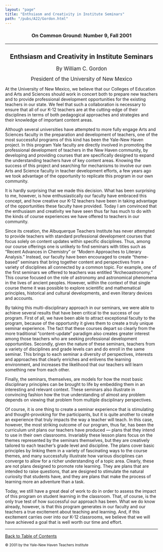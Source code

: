 ```yaml
---
layout: "page"
title: "Enthsiasm and Creativity in Institute Seminars"
path: "/pubs/A22/Gordon.html"
---
```

<main>
<h3 align="CENTER">On Common Ground: Number 9, Fall 2001</h3>
<hr/>
<h2 align="CENTER">Enthsiasm and Creativity in Institute Seminars</h2>
<p align="CENTER"><big>By William C. Gordon</big></p>
<p align="CENTER"><big>President of the University of New Mexico</big></p>
<p>At the University of New Mexico, we believe that our Colleges of Education and Arts and Sciences should work in concert both to prepare new teachers and to provide professional development opportunities for the existing teachers in our state. We feel that such a collaboration is necessary to ensure that all of our K-12 teachers are at the cutting-edge of their disciplines in terms of both pedagogical approaches and strategies and their knowledge of important content areas.</p>
<p>Although several universities have attempted to more fully engage Arts and Sciences faculty in the preparation and development of teachers, one of the most successful programs of this kind has been the Yale-New Haven project. In this program Yale faculty are directly involved in promoting the professional development of teachers in the New Haven community, by developing and providing courses that are specifically designed to expand the understanding teachers have of key content areas. Knowing the success of this project and searching for mechanisms to involve our own Arts and Science faculty in teacher development efforts, a few years ago we took advantage of the opportunity to replicate this program in our own community.</p>
<p>It is hardly surprising that we made this decision. What has been surprising to me, however, is how enthusiastically our faculty have embraced this concept, and how creative our K-12 teachers have been in taking advantage of the opportunities these faculty have provided. Today I am convinced that the enthusiasm and creativity we have seen thus far has much to do with the kinds of course experiences we have offered to teachers in our community.</p>
<p>Since its creation, the Albuquerque Teachers Institute has never attempted to provide teachers with standard professional development courses that focus solely on content updates within specific disciplines. Thus, among our course offerings one is unlikely to find seminars with titles such as “Recent Advances in Chemistry” or “Modern Approaches to Literary Analysis.” Instead, our faculty have been encouraged to create “theme-based” seminars that bring together content and perspectives from a variety of disciplines all connected by a common topic. For example, one of the first seminars we offered to teachers was entitled “Archeoastronomy.” This course focused on the role of astronomy and astronomical phenomena in the lives of ancient peoples. However, within the context of that single course theme it was possible to explore scientific and mathematical principles, historical and cultural developments, and even literary devices and accounts.</p>
<p>By taking this multi-disciplinary approach in our seminars, we were able to achieve several results that have been critical to the success of our program. First of all, we have been able to attract exceptional faculty to the program, because of the opportunity it gives them to create a truly unique seminar experience. The fact that these courses depart so clearly from the more traditional “content-update” paradigm also creates greater interest among those teachers who are seeking professional development opportunities.
Secondly, given the nature of these seminars, teachers from a variety of disciplines and grade levels can and do enroll in the same seminar. This brings to each seminar a diversity of perspectives, interests and approaches that clearly enriches and enlivens the learning environment, and increases the likelihood that our teachers will learn something new from each other.
</p>
<p>Finally, the seminars, themselves, are models for how the most basic disciplinary principles can be brought to life by embedding them in an interesting and relevant context. These seminars also illustrate in convincing fashion how the true understanding of almost any problem depends on viewing that problem from multiple disciplinary perspectives.</p>
<p>Of course, it is one thing to create a seminar experience that is stimulating and thought-provoking for the participants, but it is quite another to create an experience that truly impacts the way a teacher will teach. In this case, however, the most striking outcome of our program, thus far, has been the curriculum unit plans our teachers have produced — plans that they intend to use in their own classrooms. Invariably these lesson plans focus on the themes represented by the seminars themselves, but they are creatively tailored to each teacher’s grade level and discipline. The plans cover basic principles by linking them in a variety of fascinating ways to the course themes, and many successfully illustrate how various disciplines can converge to allow for a richer understanding of a topic area. Clearly, these are not plans designed to promote rote learning. They are plans that are intended to raise questions, that are designed to stimulate the natural curiosity that students have, and they are plans that make the process of learning more an adventure than a task.</p>
<p>Today, we still have a great deal of work to do in order to assess the impact of this program on student learning in the classroom. That, of course, is the only true test of how successful our approach has been. What we do know already, however, is that this program generates in our faculty and our teachers a true excitement about teaching and learning. And, if this excitement carries over into our K-12 classrooms, we believe that we will have achieved a goal that is well worth our time and effort.</p>
<hr/>
<p><a href=".\">Back to Table of Contents</a></p><p><small>© 2001 by the Yale-New Haven Teachers Institute</small></p>
</main>